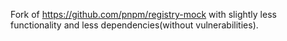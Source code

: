 Fork of https://github.com/pnpm/registry-mock with slightly less functionality and less dependencies(without vulnerabilities).
